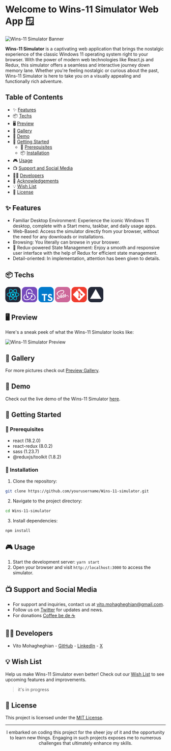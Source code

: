 # Welcome to Wins-11 Simulator Web App 🪟

![Wins-11 Simulator Banner](preview/1.png)

**Wins-11 Simulator** is a captivating web application that brings the nostalgic experience of the classic Windows 11 operating system right to your browser. With the power of modern web technologies like React.js and Redux, this simulator offers a seamless and interactive journey down memory lane. Whether you're feeling nostalgic or curious about the past, Wins-11 Simulator is here to take you on a visually appealing and functionally rich adventure.

## Table of Contents

- ✨ [Features](#-features)
- 📦 [Techs](#-techs)
- 🖥️ [Preview](#-preview)
- 📸 [Gallery](#-gallery)
- 🚀 [Demo](#-demo)
- 🔨 [Getting Started](#-getting-started)
  - 🔩 [Prerequisites](#-prerequisites) 
  - 📦 [Installation](#-installation)
- 🎮 [Usage](#-usage)
- 📺 [Support and Social Media](#-support-and-social-media)
- 🧑‍💻 [Developers](#-developers)
- 🙏 [Acknowledgements](#-acknowledgements)
- 💡 [Wish List](#-wish-list)
- 📜 [License](#-license)

## ✨ Features

- Familiar Desktop Environment: Experience the iconic Windows 11 desktop, complete with a Start menu, taskbar, and daily usage apps.
- Web-Based: Access the simulator directly from your browser, without the need for any downloads or installations.
- Browsing: You literally can browse in your broswer.
- 🔄 Redux-powered State Management: Enjoy a smooth and responsive user interface with the help of Redux for efficient state management.
- Detail-oriented: In implementation, attention has been given to details.

## 📦 Techs

<img src="https://github.com/tandpfun/skill-icons/blob/main/icons/React-Dark.svg" width="48" title="React.Js">   <img src="https://github.com/tandpfun/skill-icons/blob/main/icons/Redux.svg" width="48" title="Redux.Js">   <img src="https://github.com/tandpfun/skill-icons/blob/main/icons/TypeScript.svg" width="48" title="TypeScript">   <img src="https://github.com/tandpfun/skill-icons/blob/main/icons/Sass.svg" width="48" title="Sass">   <img src="https://github.com/tandpfun/skill-icons/blob/main/icons/Git.svg" width="48" title="Git">   <img src="https://github.com/tandpfun/skill-icons/blob/main/icons/Vercel-Dark.svg" width="48" title="Vercel">

## 🖥 Preview

Here's a sneak peek of what the Wins-11 Simulator looks like:

![Wins-11 Simulator Preview](/preview/2.png)

## 📸 Gallery 

For more pictures check out [Preview Gallery](preview.md).

## 🚀 Demo

Check out the live demo of the Wins-11 Simulator [here](https://wins-11.ir).

## 🔨 Getting Started   

### 🔩 Prerequisites

- react (18.2.0)
- react-redux (8.0.2)
- sass (1.23.7)
- @reduxjs/toolkit (1.8.2)

### 📩 Installation

1. Clone the repository:
```bash
git clone https://github.com/yourusername/Wins-11-simulator.git
```

2. Navigate to the project directory:
```bash
cd Wins-11-simulator
```

3. Install dependencies:
```bash
npm install
```


## 🎮 Usage

1. Start the development server: `yarn start`
2. Open your browser and visit `http://localhost:3000` to access the simulator.

## 📺 Support and Social Media

- For support and inquiries, contact us at vito.mohagheghian@gmail.com.
- Follow us on [Twitter](https://x.com/hereisvito) for updates and news.
- For donations [Coffee be de ☕](https://www.coffeebede.com/vitomohagheghian)

## 🧑‍💻 Developers

- Vito Mohagheghian - [GitHub](https://github.com/vito-mohagheghian) - [LinkedIn](https://www.linkedin.com/in/vito-mohagheghian) - [X](https://x.com/hereisvito)

## 💡 Wish List

Help us make Wins-11 Simulator even better! Check out our [Wish List](wishlist.md) to see upcoming features and improvements.

> it's in progress

## 📜 License

This project is licensed under the [MIT License](LICENSE).

---
<p align=center>
I embarked on coding this project for the sheer joy of it and the opportunity to learn new things. Engaging in such projects exposes me to numerous challenges that ultimately enhance my skills.
</p>
